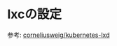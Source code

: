 # lxcの設定

参考:
[corneliusweig/kubernetes-lxd](https://github.com/corneliusweig/kubernetes-lxd/blob/master/README.md)